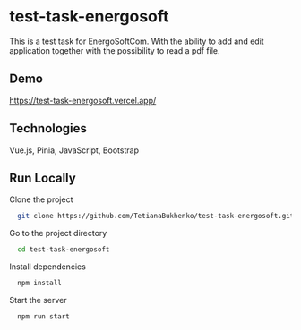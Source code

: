 # test-task-energosoft

This is a test task for EnergoSoftCom. With the ability to add and edit application together with the possibility to read a pdf file.

## Demo
https://test-task-energosoft.vercel.app/

## Technologies
Vue.js, Pinia, JavaScript, Bootstrap

## Run Locally

Clone the project

```bash
  git clone https://github.com/TetianaBukhenko/test-task-energosoft.git
```

Go to the project directory

```bash
  cd test-task-energosoft
```

Install dependencies

```bash
  npm install
```

Start the server

```bash
  npm run start
```
